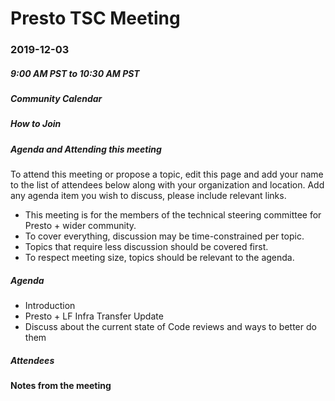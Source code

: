# Presto TSC Meeting

### 2019-12-03
##### 9:00 AM PST to 10:30 AM PST

##### Community Calendar

##### How to Join

##### Agenda and Attending this meeting

To attend this meeting or propose a topic, edit this page and add your name to the list of attendees below along with your organization and location. Add any agenda item you wish to discuss, please include relevant links.

* This meeting is for the members of the technical steering committee for Presto + wider community.
* To cover everything, discussion may be time-constrained per topic.
* Topics that require less discussion should be covered first.
* To respect meeting size, topics should be relevant to the agenda.

##### Agenda
* Introduction
* Presto + LF Infra Transfer Update
* Discuss about the current state of Code reviews and ways to better do them

##### Attendees

#### Notes from the meeting
